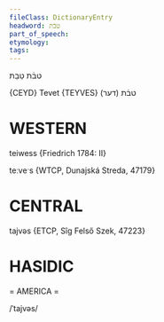 ```yaml
---
fileClass: DictionaryEntry
headword: טבֿת
part_of_speech: 
etymology: 
tags: 
---
```

טבֿת
טֵבֵת

{CEYD}
Tevet {TEYVES}	(דער) טבֿת

WESTERN
========

teiwess {Friedrich 1784: II}

teːveˑs {WTCP, Dunajská Streda, 47179}

CENTRAL
========

tajvəs {ETCP, Sîg Felső Szek, 47223}

HASIDIC
=======
= AMERICA = 

/ˈtajvəs/
